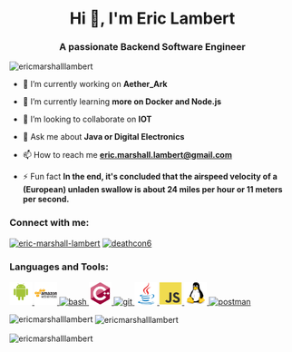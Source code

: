 <h1 align="center">Hi 👋, I'm Eric Lambert</h1>
<h3 align="center">A passionate Backend Software Engineer</h3>

<p align="left"> <img src="https://komarev.com/ghpvc/?username=ericmarshalllambert&label=Profile%20views&color=0e75b6&style=flat" alt="ericmarshalllambert" /> </p>

- 🔭 I’m currently working on **Aether_Ark**

- 🌱 I’m currently learning **more on Docker and Node.js**

- 👯 I’m looking to collaborate on **IOT**

- 💬 Ask me about **Java or Digital Electronics**

- 📫 How to reach me **eric.marshall.lambert@gmail.com**

- ⚡ Fun fact **In the end, it's concluded that the airspeed velocity of a (European) unladen swallow is about 24 miles per hour or 11 meters per second.**

<h3 align="left">Connect with me:</h3>
<p align="left">
<a href="https://linkedin.com/in/eric-marshall-lambert" target="blank"><img align="center" src="https://raw.githubusercontent.com/rahuldkjain/github-profile-readme-generator/master/src/images/icons/Social/linked-in-alt.svg" alt="eric-marshall-lambert" height="30" width="40" /></a>
<a href="https://www.leetcode.com/deathcon6" target="blank"><img align="center" src="https://raw.githubusercontent.com/rahuldkjain/github-profile-readme-generator/master/src/images/icons/Social/leet-code.svg" alt="deathcon6" height="30" width="40" /></a>
</p>

<h3 align="left">Languages and Tools:</h3>
<p align="left"> <a href="https://developer.android.com" target="_blank" rel="noreferrer"> <img src="https://raw.githubusercontent.com/devicons/devicon/master/icons/android/android-original-wordmark.svg" alt="android" width="40" height="40"/> </a> <a href="https://aws.amazon.com" target="_blank" rel="noreferrer"> <img src="https://raw.githubusercontent.com/devicons/devicon/master/icons/amazonwebservices/amazonwebservices-original-wordmark.svg" alt="aws" width="40" height="40"/> </a> <a href="https://www.gnu.org/software/bash/" target="_blank" rel="noreferrer"> <img src="https://www.vectorlogo.zone/logos/gnu_bash/gnu_bash-icon.svg" alt="bash" width="40" height="40"/> </a> <a href="https://www.w3schools.com/cpp/" target="_blank" rel="noreferrer"> <img src="https://raw.githubusercontent.com/devicons/devicon/master/icons/cplusplus/cplusplus-original.svg" alt="cplusplus" width="40" height="40"/> </a> <a href="https://git-scm.com/" target="_blank" rel="noreferrer"> <img src="https://www.vectorlogo.zone/logos/git-scm/git-scm-icon.svg" alt="git" width="40" height="40"/> </a> <a href="https://www.java.com" target="_blank" rel="noreferrer"> <img src="https://raw.githubusercontent.com/devicons/devicon/master/icons/java/java-original.svg" alt="java" width="40" height="40"/> </a> <a href="https://developer.mozilla.org/en-US/docs/Web/JavaScript" target="_blank" rel="noreferrer"> <img src="https://raw.githubusercontent.com/devicons/devicon/master/icons/javascript/javascript-original.svg" alt="javascript" width="40" height="40"/> </a> <a href="https://www.linux.org/" target="_blank" rel="noreferrer"> <img src="https://raw.githubusercontent.com/devicons/devicon/master/icons/linux/linux-original.svg" alt="linux" width="40" height="40"/> </a> <a href="https://postman.com" target="_blank" rel="noreferrer"> <img src="https://www.vectorlogo.zone/logos/getpostman/getpostman-icon.svg" alt="postman" width="40" height="40"/> </a> </p>

<p><img align="left" src="https://github-readme-stats.vercel.app/api/top-langs?username=ericmarshalllambert&show_icons=true&locale=en&layout=compact&theme=radical" alt="ericmarshalllambert" /></p>

<p>&nbsp;<img align="center" src="https://github-readme-stats.vercel.app/api?username=ericmarshalllambert&show_icons=true&locale=en&count_private=true&theme=radical" alt="ericmarshalllambert" /></p>

<p><img align="center" src="https://github-readme-streak-stats.herokuapp.com/?user=ericmarshalllambert&theme=radical&count_private=true" alt="ericmarshalllambert" /></p>



<!---
Deathcon6/Deathcon6 is a ✨ special ✨ repository because its `README.md` (this file) appears on your GitHub profile.
You can click the Preview link to take a look at your changes.
--->
